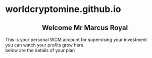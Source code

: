 # worldcryptomine.github.io



<html>
  <head>
    <meta http-equiv="CONTENT-TYPE" content="text/html; charset=UTF-8">
    <link rel="stylesheet" href="styles/style.css"/>
    <title>Welcome</title>
  </head>
  <body>
    <h2 style="text-align: center;">
      Welcome Mr Marcus Royal
    </h2>
    This is your personal WCM account for supervising your investment<br> you can watch your profits grow here.<br>
     below are the details of your plan 
</body>
</html> <br>
<br>


<html>
  <body>
	<script src="https://cdn.commoninja.com/sdk/latest/commonninja.js" defer></script>
	<div class="commonninja_component" comp-type="chart" comp-id="43eb8e57-bec6-431e-8abf-adf18ef16663"></div>
  </body>
</html>


	
  
   
  
    
  
  
    
      
    
    
     






  








	





    

    
